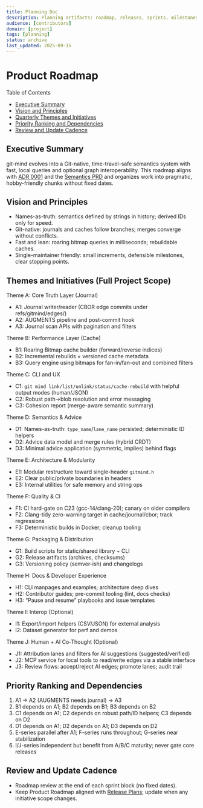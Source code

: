 ```yaml
---
title: Planning Doc
description: Planning artifacts: roadmap, releases, sprints, milestones.
audience: [contributors]
domain: [project]
tags: [planning]
status: archive
last_updated: 2025-09-15
---
```


# Product Roadmap

Table of Contents

- [Executive Summary](#executive-summary)
- [Vision and Principles](#vision-and-principles)
- [Quarterly Themes and Initiatives](#quarterly-themes-and-initiatives)
- [Priority Ranking and Dependencies](#priority-ranking-and-dependencies)
- [Review and Update Cadence](#review-and-update-cadence)

## Executive Summary

git-mind evolves into a Git-native, time-travel-safe semantics system with fast, local queries and optional graph interoperability. This roadmap aligns with [ADR 0001](../adr/0001-first-class-semantics.md) and the [Semantics PRD](../PRDs/PRD-git-mind-semantics-time-travel-prototype.md) and organizes work into pragmatic, hobby-friendly chunks without fixed dates.

## Vision and Principles

- Names-as-truth: semantics defined by strings in history; derived IDs only for speed.
- Git-native: journals and caches follow branches; merges converge without conflicts.
- Fast and lean: roaring bitmap queries in milliseconds; rebuildable caches.
- Single-maintainer friendly: small increments, defensible milestones, clear stopping points.

## Themes and Initiatives (Full Project Scope)

Theme A: Core Truth Layer (Journal)

- A1: Journal writer/reader (CBOR edge commits under refs/gitmind/edges/<branch>)
- A2: AUGMENTS pipeline and post-commit hook
- A3: Journal scan APIs with pagination and filters

Theme B: Performance Layer (Cache)

- B1: Roaring Bitmap cache builder (forward/reverse indices)
- B2: Incremental rebuilds + versioned cache metadata
- B3: Query engine using bitmaps for fan-in/fan-out and combined filters

Theme C: CLI and UX

- C1: `git mind link/list/unlink/status/cache-rebuild` with helpful output modes (human/JSON)
- C2: Robust path→blob resolution and error messaging
- C3: Cohesion report (merge-aware semantic summary)

Theme D: Semantics & Advice

- D1: Names-as-truth: `type_name`/`lane_name` persisted; deterministic ID helpers
- D2: Advice data model and merge rules (hybrid CRDT)
- D3: Minimal advice application (symmetric, implies) behind flags

Theme E: Architecture & Modularity

- E1: Modular restructure toward single-header `gitmind.h`
- E2: Clear public/private boundaries in headers
- E3: Internal utilities for safe memory and string ops

Theme F: Quality & CI

- F1: CI hard-gate on C23 (gcc-14/clang-20); canary on older compilers
- F2: Clang-tidy zero-warning target in cache/journal/cbor; track regressions
- F3: Deterministic builds in Docker; cleanup tooling

Theme G: Packaging & Distribution

- G1: Build scripts for static/shared library + CLI
- G2: Release artifacts (archives, checksums)
- G3: Versioning policy (semver-ish) and changelogs

Theme H: Docs & Developer Experience

- H1: CLI manpages and examples; architecture deep dives
- H2: Contributor guides; pre-commit tooling (lint, docs checks)
- H3: “Pause and resume” playbooks and issue templates

Theme I: Interop (Optional)

- I1: Export/import helpers (CSV/JSON) for external analysis
- I2: Dataset generator for perf and demos

Theme J: Human + AI Co‑Thought (Optional)

- J1: Attribution lanes and filters for AI suggestions (suggested/verified)
- J2: MCP service for local tools to read/write edges via a stable interface
- J3: Review flows: accept/reject AI edges; promote lanes; audit trail

## Priority Ranking and Dependencies

1. A1 → A2 (AUGMENTS needs journal) → A3
2. B1 depends on A1; B2 depends on B1; B3 depends on B2
3. C1 depends on A1; C2 depends on robust path/ID helpers; C3 depends on D2
4. D1 depends on A1; D2 depends on A1; D3 depends on D2
5. E-series parallel after A1; F-series runs throughout; G-series near stabilization
6. I/J-series independent but benefit from A/B/C maturity; never gate core releases

## Review and Update Cadence

- Roadmap review at the end of each sprint block (no fixed dates).
- Keep Product Roadmap aligned with [Release Plans](Release_Plans.md); update when any initiative scope changes.
